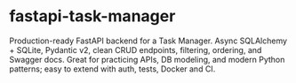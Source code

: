 # fastapi-task-manager
Production-ready FastAPI backend for a Task Manager. Async SQLAlchemy + SQLite, Pydantic v2, clean CRUD endpoints, filtering, ordering, and Swagger docs. Great for practicing APIs, DB modeling, and modern Python patterns; easy to extend with auth, tests, Docker and CI.
